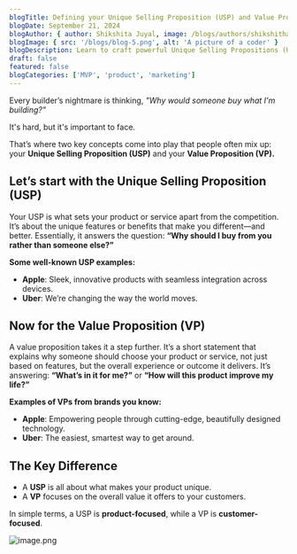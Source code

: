 ```yaml
---
blogTitle: Defining your Unique Selling Proposition (USP) and Value Proposition (VP)
blogDate: September 21, 2024
blogAuthor: { author: Shikshita Juyal, image: /blogs/authors/shikshitha.png }
blogImage: { src: '/blogs/blog-5.png', alt: 'A picture of a coder' }
blogDescription: Learn to craft powerful Unique Selling Propositions (USP) and Value Propositions (VP). Highlight your product's benefits and stand out from competitors.
draft: false
featured: false
blogCategories: ['MVP', 'product', 'marketing']
---
```


Every builder’s nightmare is thinking, _"Why would someone buy what I'm building?"_

It's hard, but it's important to face.

That’s where two key concepts come into play that people often mix up: your **Unique Selling Proposition (USP)** and your **Value Proposition (VP).**

## **Let’s start with the Unique Selling Proposition (USP)**

Your USP is what sets your product or service apart from the competition. It’s about the unique features or benefits that make you different—and better. Essentially, it answers the question: **“Why should I buy from you rather than someone else?”**

**Some well-known USP examples:**

- **Apple**: Sleek, innovative products with seamless integration across devices.
- **Uber**: We’re changing the way the world moves.

## **Now for the Value Proposition (VP)**

A value proposition takes it a step further. It’s a short statement that explains why someone should choose your product or service, not just based on features, but the overall experience or outcome it delivers. It’s answering: **“What’s in it for me?”** or **“How will this product improve my life?”**

**Examples of VPs from brands you know:**

- **Apple**: Empowering people through cutting-edge, beautifully designed technology.
- **Uber**: The easiest, smartest way to get around.

## **The Key Difference**

- A **USP** is all about what makes your product unique.
- A **VP** focuses on the overall value it offers to your customers.

In simple terms, a USP is **product-focused**, while a VP is **customer-focused**.

![image.png](/blogs/cvp.png)
